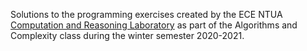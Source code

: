 Solutions to the programming exercises created by the ECE NTUA [Computation and Reasoning Laboratory](https://www.corelab.ntua.gr) as part of the Algorithms and Complexity class during the winter semester 2020-2021. 